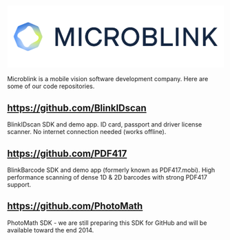 <p align="center" >
  <img src="https://raw.githubusercontent.com/microblink/about/master/microblink-logo.png" alt="microblink.com" title="microblink.com">
</p>

Microblink is a mobile vision software development company. Here are some of our code repositories.

## https://github.com/BlinkIDscan

BlinkIDscan SDK and demo app. ID card, passport and driver license scanner. No internet connection needed (works offline).

## https://github.com/PDF417

BlinkBarcode SDK and demo app (formerly known as PDF417.mobi).
High performance scanning of dense 1D & 2D barcodes with strong PDF417 support. 

## https://github.com/PhotoMath

PhotoMath SDK - we are still preparing this SDK for GitHub and will be available toward the end 2014.

